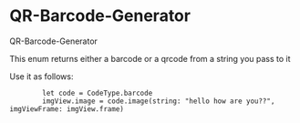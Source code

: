 # QR-Barcode-Generator
QR-Barcode-Generator

This enum returns either a barcode or a qrcode from a string you pass to it

Use it as follows:

```
        let code = CodeType.barcode
        imgView.image = code.image(string: "hello how are you??", imgViewFrame: imgView.frame)
```

